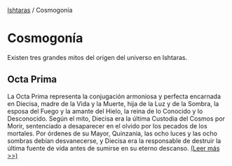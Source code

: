 [Ishtaras](../../) / Cosmogonía

# Cosmogonía

Existen tres grandes mitos del origen del universo en Ishtaras.

## Octa Prima

La Octa Prima representa la conjugación armoniosa y perfecta encarnada en Diecisa, madre de la Vida y la Muerte, hija de la Luz y de la Sombra, la esposa del Fuego y la amante del Hielo, la reina de lo Conocido y lo Desconocido. Según el mito, Diecisa era la última Custodia del Cosmos por Morir, sentenciado a desaparecer en el olvido por los pecados de los mortales. Por órdenes de su Mayor, Quinzania, las ocho luces y las ocho sombras debían desvanecerse, y Diecisa era la responsable de destruir la última fuente de vida antes de sumirse en su eterno descanso. [(Leer más >>)](./Octa%20Prima)